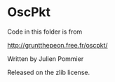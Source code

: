 # OscPkt

Code in this folder is from 

http://gruntthepeon.free.fr/oscpkt/

Written by Julien Pommier

Released on the zlib license.
